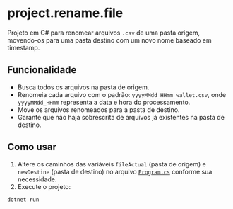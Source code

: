 # project.rename.file

Projeto em C# para renomear arquivos `.csv` de uma pasta origem, movendo-os para uma pasta destino com um novo nome baseado em timestamp.

## Funcionalidade

- Busca todos os arquivos na pasta de origem.
- Renomeia cada arquivo com o padrão: `yyyyMMdd_HHmm_wallet.csv`, onde `yyyyMMdd_HHmm` representa a data e hora do processamento.
- Move os arquivos renomeados para a pasta de destino.
- Garante que não haja sobrescrita de arquivos já existentes na pasta de destino.

## Como usar

1. Altere os caminhos das variáveis `fileActual` (pasta de origem) e `newDestine` (pasta de destino) no arquivo [`Program.cs`](Program.cs) conforme sua necessidade.
2. Execute o projeto:

```sh
dotnet run
```
